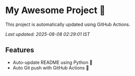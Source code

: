 # My Awesome Project 🚀

This project is automatically updated using GitHub Actions.

_Last updated: 2025-08-08 02:29:01 IST_

## Features
- Auto-update README using Python 🐍
- Auto Git push with GitHub Actions 🤖
